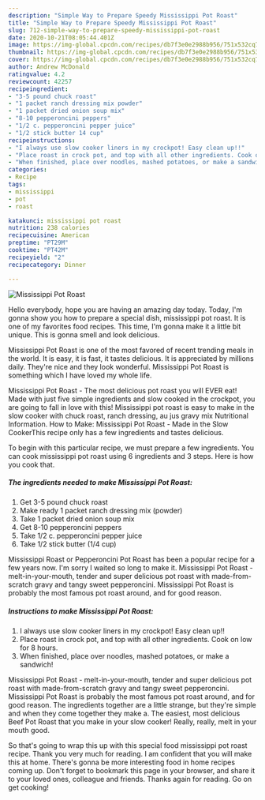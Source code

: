 ```yaml
---
description: "Simple Way to Prepare Speedy Mississippi Pot Roast"
title: "Simple Way to Prepare Speedy Mississippi Pot Roast"
slug: 712-simple-way-to-prepare-speedy-mississippi-pot-roast
date: 2020-10-21T08:05:44.401Z
image: https://img-global.cpcdn.com/recipes/db7f3e0e2988b956/751x532cq70/mississippi-pot-roast-recipe-main-photo.jpg
thumbnail: https://img-global.cpcdn.com/recipes/db7f3e0e2988b956/751x532cq70/mississippi-pot-roast-recipe-main-photo.jpg
cover: https://img-global.cpcdn.com/recipes/db7f3e0e2988b956/751x532cq70/mississippi-pot-roast-recipe-main-photo.jpg
author: Andrew McDonald
ratingvalue: 4.2
reviewcount: 42257
recipeingredient:
- "3-5 pound chuck roast"
- "1 packet ranch dressing mix powder"
- "1 packet dried onion soup mix"
- "8-10 pepperoncini peppers"
- "1/2 c. pepperoncini pepper juice"
- "1/2 stick butter 14 cup"
recipeinstructions:
- "I always use slow cooker liners in my crockpot! Easy clean up!!"
- "Place roast in crock pot, and top with all other ingredients. Cook on low for 8 hours."
- "When finished, place over noodles, mashed potatoes, or make a sandwich!"
categories:
- Recipe
tags:
- mississippi
- pot
- roast

katakunci: mississippi pot roast 
nutrition: 238 calories
recipecuisine: American
preptime: "PT29M"
cooktime: "PT42M"
recipeyield: "2"
recipecategory: Dinner

---
```



![Mississippi Pot Roast](https://img-global.cpcdn.com/recipes/db7f3e0e2988b956/751x532cq70/mississippi-pot-roast-recipe-main-photo.jpg)

Hello everybody, hope you are having an amazing day today. Today, I'm gonna show you how to prepare a special dish, mississippi pot roast. It is one of my favorites food recipes. This time, I'm gonna make it a little bit unique. This is gonna smell and look delicious.

Mississippi Pot Roast is one of the most favored of recent trending meals in the world. It is easy, it is fast, it tastes delicious. It is appreciated by millions daily. They're nice and they look wonderful. Mississippi Pot Roast is something which I have loved my whole life.

Mississippi Pot Roast - The most delicious pot roast you will EVER eat! Made with just five simple ingredients and slow cooked in the crockpot, you are going to fall in love with this! Mississippi pot roast is easy to make in the slow cooker with chuck roast, ranch dressing, au jus gravy mix Nutritional Information. How to Make: Mississippi Pot Roast - Made in the Slow CookerThis recipe only has a few ingredients and tastes delicious.


To begin with this particular recipe, we must prepare a few ingredients. You can cook mississippi pot roast using 6 ingredients and 3 steps. Here is how you cook that.

<!--inarticleads1-->

##### The ingredients needed to make Mississippi Pot Roast:

1. Get 3-5 pound chuck roast
1. Make ready 1 packet ranch dressing mix (powder)
1. Take 1 packet dried onion soup mix
1. Get 8-10 pepperoncini peppers
1. Take 1/2 c. pepperoncini pepper juice
1. Take 1/2 stick butter (1/4 cup)


Mississippi Roast or Pepperoncini Pot Roast has been a popular recipe for a few years now. I&#39;m sorry I waited so long to make it. Mississippi Pot Roast - melt-in-your-mouth, tender and super delicious pot roast with made-from-scratch gravy and tangy sweet pepperoncini. Mississippi Pot Roast is probably the most famous pot roast around, and for good reason. 

<!--inarticleads2-->

##### Instructions to make Mississippi Pot Roast:

1. I always use slow cooker liners in my crockpot! Easy clean up!!
1. Place roast in crock pot, and top with all other ingredients. Cook on low for 8 hours.
1. When finished, place over noodles, mashed potatoes, or make a sandwich!


Mississippi Pot Roast - melt-in-your-mouth, tender and super delicious pot roast with made-from-scratch gravy and tangy sweet pepperoncini. Mississippi Pot Roast is probably the most famous pot roast around, and for good reason. The ingredients together are a little strange, but they&#39;re simple and when they come together they make a. The easiest, most delicious Beef Pot Roast that you make in your slow cooker! Really, really, melt in your mouth good. 

So that's going to wrap this up with this special food mississippi pot roast recipe. Thank you very much for reading. I am confident that you will make this at home. There's gonna be more interesting food in home recipes coming up. Don't forget to bookmark this page in your browser, and share it to your loved ones, colleague and friends. Thanks again for reading. Go on get cooking!

